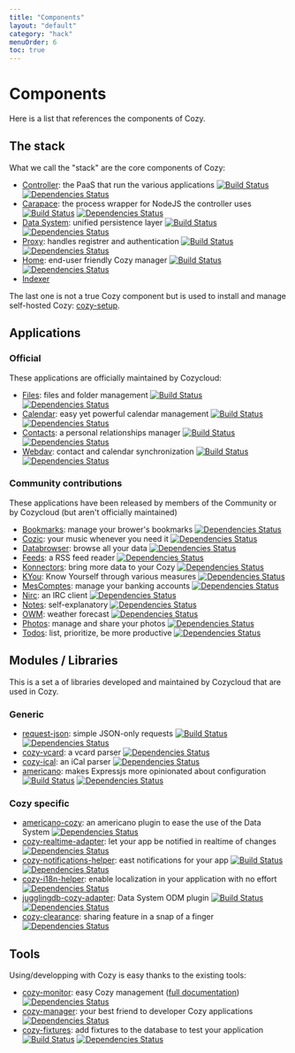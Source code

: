 ```yaml
---
title: "Components"
layout: "default"
category: "hack"
menuOrder: 6
toc: true
---
```


# Components

Here is a list that references the components of Cozy.

## The stack
What we call the "stack" are the core components of Cozy:

* [Controller](https://github.com/cozy/cozy-controller): the PaaS that run the various applications [![Build Status](https://travis-ci.org/cozy/cozy-controller.png?branch=master)](https://travis-ci.org/cozy/cozy-controller) [![Dependencies Status](https://david-dm.org/cozy/cozy-controller.png)](https://david-dm.org/cozy/cozy-controller)
* [Carapace](https://github.com/cozy/cozy-controller-carapace): the process wrapper for NodeJS the controller uses [![Build Status](https://travis-ci.org/cozy/cozy-controller-carapace.png?branch=master)](https://travis-ci.org/cozy/cozy-controller-carapace) [![Dependencies Status](https://david-dm.org/cozy/cozy-controller-carapace.png)](https://david-dm.org/cozy/cozy-controller-carapace)
* [Data System](https://github.com/cozy/cozy-data-system): unified persistence layer [![Build Status](https://travis-ci.org/cozy/cozy-data-system.png?branch=master)](https://travis-ci.org/cozy/cozy-data-system) [![Dependencies Status](https://david-dm.org/cozy/cozy-data-system.png)](https://david-dm.org/cozy/cozy-data-system)
* [Proxy](https://github.com/cozy/cozy-proxy): handles registrer and authentication [![Build Status](https://travis-ci.org/cozy/cozy-proxy.png?branch=master)](https://travis-ci.org/cozy/cozy-proxy) [![Dependencies Status](https://david-dm.org/cozy/cozy-proxy.png)](https://david-dm.org/cozy/cozy-proxy)
* [Home](https://github.com/cozy/cozy-home): end-user friendly Cozy manager [![Build Status](https://travis-ci.org/cozy/cozy-home.png?branch=master)](https://travis-ci.org/cozy/cozy-home) [![Dependencies Status](https://david-dm.org/cozy/cozy-home.png)](https://david-dm.org/cozy/cozy-home)
* [Indexer](https://github.com/cozy/cozy-data-indexer)

The last one is not a true Cozy component but is used to install and manage self-hosted Cozy: [cozy-setup](https://github.com/cozy/cozy-setup).

## Applications

### Official
These applications are officially maintained by Cozycloud:

* [Files](https://github.com/cozy/cozy-files): files and folder management [![Build Status](https://travis-ci.org/cozy/cozy-files.png?branch=master)](https://travis-ci.org/cozy/cozy-files) [![Dependencies Status](https://david-dm.org/cozy/cozy-files.png)](https://david-dm.org/cozy/cozy-files)
* [Calendar](https://github.com/cozy/cozy-calendar): easy yet powerful calendar management [![Build Status](https://travis-ci.org/cozy/cozy-calendar.png?branch=master)](https://travis-ci.org/cozy/cozy-calendar) [![Dependencies Status](https://david-dm.org/cozy/cozy-calendar.png)](https://david-dm.org/cozy/cozy-calendar)
* [Contacts](https://github.com/cozy/cozy-contacts): a personal relationships manager [![Build Status](https://travis-ci.org/cozy/cozy-contacts.png?branch=master)](https://travis-ci.org/cozy/cozy-contacts) [![Dependencies Status](https://david-dm.org/cozy/cozy-contacts.png)](https://david-dm.org/cozy/cozy-contacts)
* [Webdav](https://github.com/cozy/cozy-webdav): contact and calendar synchronization [![Build Status](https://travis-ci.org/cozy/cozy-webdav.png?branch=master)](https://travis-ci.org/cozy/cozy-webdav) [![Dependencies Status](https://david-dm.org/cozy/cozy-webdav.png)](https://david-dm.org/cozy/cozy-webdav)

### Community contributions
These applications have been released by members of the Community or by Cozycloud (but aren't officially maintained)

* [Bookmarks](https://github.com/Piour/cozy-bookmarks): manage your brower's bookmarks [![Dependencies Status](https://david-dm.org/Piour/cozy-bookmarks.png)](https://david-dm.org/Piour/cozy-bookmarks)
* [Cozic](https://github.com/rdubigny/cozy-music): your music whenever you need it [![Dependencies Status](https://david-dm.org/rdubigny/cozy-music.png)](https://david-dm.org/rdubigny/cozy-music)
* [Databrowser](https://github.com/n-a-n/cozy-databrowser): browse all your data [![Dependencies Status](https://david-dm.org/n-a-n/cozy-databrowser.png)](https://david-dm.org/n-a-n/cozy-databrowser)
* [Feeds](https://github.com/Piour/cozy-feeds): a RSS feed reader [![Dependencies Status](https://david-dm.org/Piour/cozy-feeds.png)](https://david-dm.org/Piour/cozy-feeds)
* [Konnectors](https://github.com/frankrousseau/konnectors): bring more data to your Cozy [![Dependencies Status](https://david-dm.org/frankrousseau/konnectors.png)](https://david-dm.org/frankrousseau/konnectors)
* [KYou](https://github.com/frankrousseau/kyou): Know Yourself through various measures [![Dependencies Status](https://david-dm.org/frankrousseau/kyou.png)](https://david-dm.org/frankrousseau/kyou)
* [MesComptes](https://github.com/seeker89/cozy-pfm): manage your banking accounts [![Dependencies Status](https://david-dm.org/seeker89/cozy-pfm.png)](https://david-dm.org/seeker89/cozy-pfm)
* [Nirc](https://github.com/frankrousseau/cozy-nirc): an IRC client [![Dependencies Status](https://david-dm.org/frankrousseau/cozy-nirc.png)](https://david-dm.org/frankrousseau/cozy-nirc)
* [Notes](https://github.com/cozy/cozy-notes): self-explanatory [![Dependencies Status](https://david-dm.org/cozy/cozy-notes.png)](https://david-dm.org/cozy/cozy-notes)
* [OWM](https://github.com/Piour/piour-cozy-owm): weather forecast [![Dependencies Status](https://david-dm.org/Piour/piour-cozy-owm.png)](https://david-dm.org/Piour/piour-cozy-owm)
* [Photos](https://github.com/cozy/cozy-photos): manage and share your photos [![Dependencies Status](https://david-dm.org/cozy/cozy-photos.png)](https://david-dm.org/cozy/cozy-photos)
* [Todos](https://github.com/cozy/cozy-todos): list, prioritize, be more productive [![Dependencies Status](https://david-dm.org/cozy/cozy-todos.png)](https://david-dm.org/cozy/cozy-todos)


## Modules / Libraries
This is a set a of libraries developed and maintained by Cozycloud that are used in Cozy.

### Generic
* [request-json](https://github.com/cozy/request-json): simple JSON-only requests [![Build Status](https://travis-ci.org/cozy/request-json.png?branch=master)](https://travis-ci.org/cozy/request-json) [![Dependencies Status](https://david-dm.org/cozy/request-json.png)](https://david-dm.org/cozy/request-json)
* [cozy-vcard](https://github.com/cozy/cozy-vcard): a vcard parser [![Dependencies Status](https://david-dm.org/cozy/cozy-vcard.png)](https://david-dm.org/cozy/cozy-vcard)
* [cozy-ical](https://github.com/cozy/cozy-ical): an iCal parser [![Dependencies Status](https://david-dm.org/cozy/cozy-ical.png)](https://david-dm.org/cozy/cozy-ical)
* [americano](https://github.com/cozy/americano): makes Expressjs more opinionated about configuration [![Build Status](https://travis-ci.org/cozy/americano.png?branch=master)](https://travis-ci.org/cozy/americano) [![Dependencies Status](https://david-dm.org/cozy/americano.png)](https://david-dm.org/cozy/americano)

### Cozy specific
* [americano-cozy](https://github.com/cozy/americano-cozy): an americano plugin to ease the use of the Data System [![Dependencies Status](https://david-dm.org/cozy/americano-cozy.png)](https://david-dm.org/cozy/americano-cozy)
* [cozy-realtime-adapter](https://github.com/cozy/cozy-realtime-adapter): let your app be notified in realtime of changes [![Dependencies Status](https://david-dm.org/cozy/cozy-realtime-adapter.png)](https://david-dm.org/cozy/cozy-realtime-adapter)
* [cozy-notifications-helper](https://github.com/cozy/cozy-notifications-helper): east notifications for your app [![Build Status](https://travis-ci.org/cozy/cozy-notifications-helper.png?branch=master)](https://travis-ci.org/cozy/cozy-notifications-helper) [![Dependencies Status](https://david-dm.org/cozy/cozy-notifications-helper.png)](https://david-dm.org/cozy/cozy-notifications-helper)
* [cozy-i18n-helper](https://github.com/cozy/cozy-i18n-helper): enable localization in your application with no effort [![Dependencies Status](https://david-dm.org/cozy/cozy-i18n-helper.png)](https://david-dm.org/cozy/cozy-i18n-helper)
* [jugglingdb-cozy-adapter](https://github.com/cozy/jugglingdb-cozy-adapter): Data System ODM plugin [![Build Status](https://travis-ci.org/cozy/jugglingdb-cozy-adapter.png?branch=master)](https://travis-ci.org/cozy/jugglingdb-cozy-adapter) [![Dependencies Status](https://david-dm.org/cozy/jugglingdb-cozy-adapter.png)](https://david-dm.org/cozy/jugglingdb-cozy-adapter)
* [cozy-clearance](https://github.com/aenario/cozy-clearance): sharing feature in a snap of a finger [![Dependencies Status](https://david-dm.org/aenario/cozy-clearance.png)](https://david-dm.org/aenario/cozy-clearance)

## Tools
Using/developping with Cozy is easy thanks to the existing tools:

* [cozy-monitor](https://github.com/cozy/cozy-monitor): easy Cozy management ([full documentation](/host/manage.html)) [![Dependencies Status](https://david-dm.org/cozy/cozy-monitor.png)](https://david-dm.org/cozy/cozy-monitor)
* [cozy-manager](https://github.com/cozy/cozy-manager): your best friend to developer Cozy applications [![Dependencies Status](https://david-dm.org/cozy/cozy-manager.png)](https://david-dm.org/cozy/cozy-manager)
* [cozy-fixtures](https://github.com/cozy/cozy-fixtures): add fixtures to the database to test your application [![Build Status](https://travis-ci.org/cozy/cozy-fixtures.png?branch=master)](https://travis-ci.org/cozy/cozy-fixtures) [![Dependencies Status](https://david-dm.org/cozy/cozy-fixtures.png)](https://david-dm.org/cozy/cozy-fixtures)
